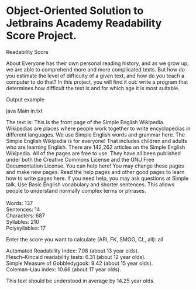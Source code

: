 
<h1>Object-Oriented Solution to Jetbrains Academy Readability Score Project.</h1>

Readability Score

About
Everyone has their own personal reading history, and as we grow up, we are able to comprehend more and more complicated texts. But how do you estimate the level of difficulty of a given text, and how do you teach a computer to do that? In this project, you will find it out: write a program that determines how difficult the text is and for which age it is most suitable.

Output example

java Main in.txt

The text is:
This is the front page of the Simple English Wikipedia. Wikipedias are places where people work together to write encyclopedias in different languages. We use Simple English words and grammar here. The Simple English Wikipedia is for everyone! That includes children and adults who are learning English. There are 142,262 articles on the Simple English Wikipedia. All of the pages are free to use. They have all been published under both the Creative Commons License and the GNU Free Documentation License. You can help here! You may change these pages and make new pages. Read the help pages and other good pages to learn how to write pages here. If you need help, you may ask questions at Simple talk. Use Basic English vocabulary and shorter sentences. This allows people to understand normally complex terms or phrases.
<br><br>
Words: 137<br>
Sentences: 14<br>
Characters: 687<br>
Syllables: 210<br>
Polysyllables: 17<br>


Enter the score you want to calculate (ARI, FK, SMOG, CL, all): all<br>

Automated Readability Index: 7.08 (about 13 year olds).<br>
Flesch–Kincaid readability tests: 6.31 (about 12 year olds).<br>
Simple Measure of Gobbledygook: 9.42 (about 15 year olds).<br>
Coleman–Liau index: 10.66 (about 17 year olds).<br>

This text should be understood in average by 14.25 year olds.
